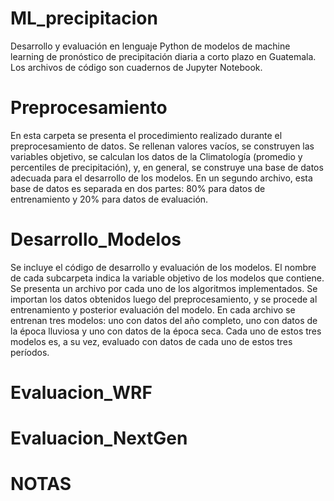 # ML_precipitacion

Desarrollo y evaluación en lenguaje Python de modelos de machine learning de pronóstico de precipitación diaria a corto plazo en Guatemala. Los archivos de código son cuadernos de Jupyter Notebook.

# Preprocesamiento

En esta carpeta se presenta el procedimiento realizado durante el preprocesamiento de datos. Se rellenan valores vacíos, se construyen las variables objetivo, se calculan los datos de la Climatología (promedio y percentiles de precipitación), y, en general, se construye una base de datos adecuada para el desarrollo de los modelos. En un segundo archivo, esta base de datos es separada en dos partes: 80% para datos de entrenamiento y 20% para datos de evaluación.

# Desarrollo_Modelos

Se incluye el código de desarrollo y evaluación de los modelos. El nombre de cada subcarpeta indica la variable objetivo de los modelos que contiene. Se presenta un archivo por cada uno de los algoritmos implementados. Se importan los datos obtenidos luego del preprocesamiento, y se procede al entrenamiento y posterior evaluación del modelo. En cada archivo se entrenan tres modelos: uno con datos del año completo, uno con datos de la época lluviosa y uno con datos de la época seca. Cada uno de estos tres modelos es, a su vez, evaluado con datos de cada uno de estos tres períodos.

# Evaluacion_WRF

# Evaluacion_NextGen

# NOTAS
